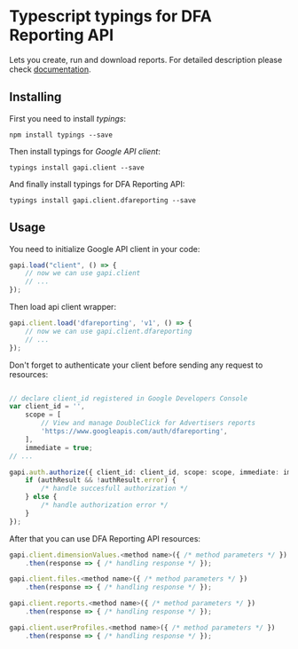 # Typescript typings for DFA Reporting API
Lets you create, run and download reports.
For detailed description please check [documentation](https://developers.google.com/doubleclick-advertisers/reporting/).

## Installing

First you need to install *typings*:
```
npm install typings --save 
```

Then install typings for *Google API client*:
```
typings install gapi.client --save 
```

And finally install typings for DFA Reporting API:
```
typings install gapi.client.dfareporting --save 
```

## Usage

You need to initialize Google API client in your code:
```typescript
gapi.load("client", () => { 
    // now we can use gapi.client
    // ... 
});
```

Then load api client wrapper:
```typescript
gapi.client.load('dfareporting', 'v1', () => {
    // now we can use gapi.client.dfareporting
    // ... 
});
```

Don't forget to authenticate your client before sending any request to resources:
```typescript

// declare client_id registered in Google Developers Console
var client_id = '',
    scope = [     
        // View and manage DoubleClick for Advertisers reports
        'https://www.googleapis.com/auth/dfareporting',
    ],
    immediate = true;
// ...

gapi.auth.authorize({ client_id: client_id, scope: scope, immediate: immediate }, authResult => {
    if (authResult && !authResult.error) {
        /* handle succesfull authorization */
    } else {
        /* handle authorization error */
    }
});            
```

After that you can use DFA Reporting API resources:

```typescript
gapi.client.dimensionValues.<method name>({ /* method parameters */ })
    .then(response => { /* handling response */ });

gapi.client.files.<method name>({ /* method parameters */ })
    .then(response => { /* handling response */ });

gapi.client.reports.<method name>({ /* method parameters */ })
    .then(response => { /* handling response */ });

gapi.client.userProfiles.<method name>({ /* method parameters */ })
    .then(response => { /* handling response */ });
```
